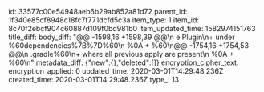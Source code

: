 id: 33577c00e54948aeb6b29ab852a81d72
parent_id: 1f340e85cf8948c18fc7f771dcfd5c3a
item_type: 1
item_id: 8c70f2ebcf904c60887d109f0bd981b0
item_updated_time: 1582974151763
title_diff: 
body_diff: "@@ -1598,16 +1598,39 @@\n e Plugin\n+ under %60dependencies%7B%7D%60\n %0A    + %60\n@@ -1754,16 +1754,53 @@\n .gradle%60\n+ where all previous apply are present\n %0A    + %60\n"
metadata_diff: {"new":{},"deleted":[]}
encryption_cipher_text: 
encryption_applied: 0
updated_time: 2020-03-01T14:29:48.236Z
created_time: 2020-03-01T14:29:48.236Z
type_: 13